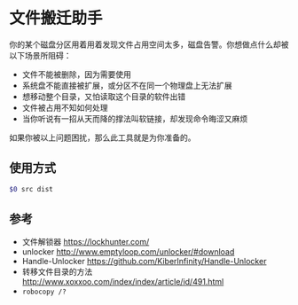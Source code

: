 # 文件搬迁助手
你的某个磁盘分区用着用着发现文件占用空间太多，磁盘告警。你想做点什么却被以下场景所阻碍：

- 文件不能被删除，因为需要使用
- 系统盘不能直接被扩展，或分区不在同一个物理盘上无法扩展
- 想移动整个目录，又怕读取这个目录的软件出错
- 文件被占用不知如何处理
- 当你听说有一招从天而降的撑法叫软链接，却发现命令晦涩又麻烦

如果你被以上问题困扰，那么此工具就是为你准备的。

## 使用方式
``` sh
$0 src dist
```

## 参考
- 文件解锁器 https://lockhunter.com/
- unlocker http://www.emptyloop.com/unlocker/#download
- Handle-Unlocker https://github.com/KiberInfinity/Handle-Unlocker
- 转移文件目录的方法 http://www.xoxxoo.com/index/index/article/id/491.html
- `robocopy /?`
